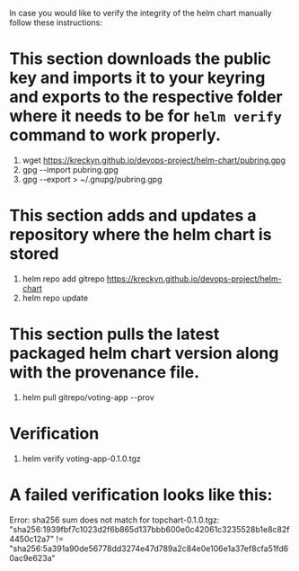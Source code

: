 In case you would like to verify the integrity of the helm chart manually follow these instructions:

# This section downloads the public key and imports it to your keyring and exports to the respective folder where it needs to be for `helm verify` command to work properly. #
1. wget https://kreckyn.github.io/devops-project/helm-chart/pubring.gpg
2. gpg --import pubring.gpg
3. gpg --export > ~/.gnupg/pubring.gpg 

# This section adds and updates a repository where the helm chart is stored #
1. helm repo add gitrepo https://kreckyn.github.io/devops-project/helm-chart
2. helm repo update

# This section pulls the latest packaged helm chart version along with the provenance file. #
1. helm pull gitrepo/voting-app --prov

# Verification #
1. helm verify voting-app-0.1.0.tgz

#  A failed verification looks like this:  #
Error: sha256 sum does not match for topchart-0.1.0.tgz: "sha256:1939fbf7c1023d2f6b865d137bbb600e0c42061c3235528b1e8c82f4450c12a7" != "sha256:5a391a90de56778dd3274e47d789a2c84e0e106e1a37ef8cfa51fd60ac9e623a"
